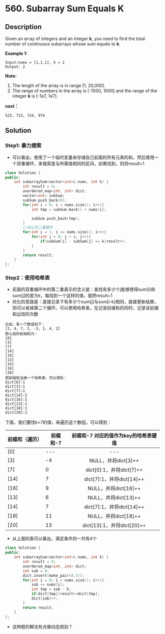 # 560. Subarray Sum Equals K

## Description

Given an array of integers and an integer **k**, you need to find the total number of continuous subarrays whose sum equals to **k**.

**Example 1:**

```
Input:nums = [1,1,1], k = 2
Output: 2
```



**Note:**

1. The length of the array is in range [1, 20,000].
2. The range of numbers in the array is [-1000, 1000] and the range of the integer **k** is [-1e7, 1e7].

**next：**

```
523, 713, 724, 974
```



## Solution

### Step1: 暴力搜索

- 可以看出，使用了一个临时变量来存储自己前面的所有元素的和，然后使用一个双重循环，来搜索差与所需值相同的区间，如果找到，则将result+1

```c++
class Solution {
public:
    int subarraySum(vector<int>& nums, int k) {
        int result = 0;
        unordered_map<int, int> dict;
        vector<int> subSum;
        subSum.push_back(0);
        for(int i = 0; i < nums.size(); i++){
            int tmp = subSum.back() + nums[i];

            subSum.push_back(tmp);
        }
        //核心的二重循环
        for(int i = 1; i <= nums.size(); i++){
            for(int j = 0; j < i; j++){
                if(subSum[i] - subSum[j] == k)result++;
            }
        }
        return result;
    }
};
```

### Step2：使用哈希表

- 前面的双重循环中的第二重表示的含义是：查找有多少个j能够使得sum[i]和sum[j]的差为k，每找到一个这样的值，就把result+1
- 优化的思路是：直接记录下有多少个sum[j]与sum[i-k]相同，直接更新结果，则可以省掉第二个循环。可以使用哈希表，在记录前缀和的同时，记录该前缀和出现的次数

```
比如，有一个数组如下：
[3, 4, 7, 2, -3, 1, 4, 2]
那么他的前缀和为：
[0]
[3]
[7]
[14]
[16]
[13]
[14]
[18]
[20]
把前缀和当做一个哈希表，可以得到：
dict[0]:1
dict[3]:1
dict[7]:1
dict[14]:2
dict[16]:1
dict[13]:1
dict[18]:1
dict[20]:1
```

下面，我们要找k=7的值，来遍历这个数组，可以得到：

| 前缀和（遍历） | 前缀和-7 | 前缀和-7 对应的值作为key的哈希表键值 |
| :------------- | -------- | :----------------------------------: |
| [0]            | ---      |                 ---                  |
| [3]            | -4       |         NULL，并将dict[3]++          |
| [7]            | 0        |       dict[0]:1，并将dict[7]++       |
| [14]           | 7        |      dict[7]:1，并将dict[14]++       |
| [16]           | 9        |         NULL，并将dict[16]++         |
| [13]           | 6        |         NULL，并将dict[13]++         |
| [14]           | 7        |      dict[7]:1，并将dict[14]++       |
| [18]           | 11       |         NULL，并将dict[18]++         |
| [20]           | 13       |      dict[13]:1，并将dict[20]++      |

- 从上面的表可以看出，满足条件的一共有4个

```c++
class Solution {
public:
    int subarraySum(vector<int>& nums, int k) {
        int result = 0;
        unordered_map<int, int> dict;
        int sub = 0;
        dict.insert(make_pair(0,1));
        for(int i = 0; i < nums.size(); i++){
            sub += nums[i];
            int tmp = sub - k;
            if(dict[tmp])result+=dict[tmp];
            dict[sub]++;
        }
        return result;
    }
};
```

- 这种题的解法有点像动态规划？


